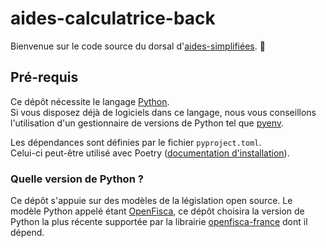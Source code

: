 # aides-calculatrice-back

Bienvenue sur le code source du dorsal d'[aides-simplifiées](https://beta.gouv.fr/startups/droit-data-gouv-fr-simulateurs-de-droits.html). 🙂

## Pré-requis

Ce dépôt nécessite le langage [Python](https://www.python.org).  
Si vous disposez déjà de logiciels dans ce langage, nous vous conseillons l'utilisation d'un gestionnaire de versions de Python tel que [pyenv](https://github.com/pyenv/pyenv).

Les dépendances sont définies par le fichier `pyproject.toml`.  
Celui-ci peut-être utilisé avec Poetry ([documentation d'installation](https://python-poetry.org/docs/#installation)). 

### Quelle version de Python ?

Ce dépôt s'appuie sur des modèles de la législation open source. Le modèle Python appelé étant [OpenFisca](https://openfisca.org/fr), ce dépôt choisira la version de Python la plus récente supportée par la librairie [openfisca-france](https://github.com/openfisca/openfisca-france) dont il dépend.
